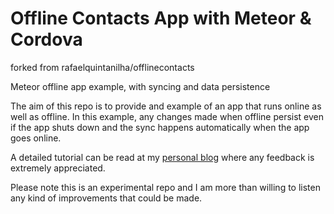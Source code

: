 # Offline Contacts App with Meteor & Cordova
forked from rafaelquintanilha/offlinecontacts

Meteor offline app example, with syncing and data persistence

The aim of this repo is to provide and example of an app that runs online as well as offline. In this example, any changes made when offline persist even if the app shuts down and the sync happens automatically when the app goes online.

A detailed tutorial can be read at my [personal blog](http://rafaelquintanilha.com/offline-app-with-meteor-and-cordova/) where any feedback is extremely appreciated.

Please note this is an experimental repo and I am more than willing to listen any kind of improvements that could be made.
